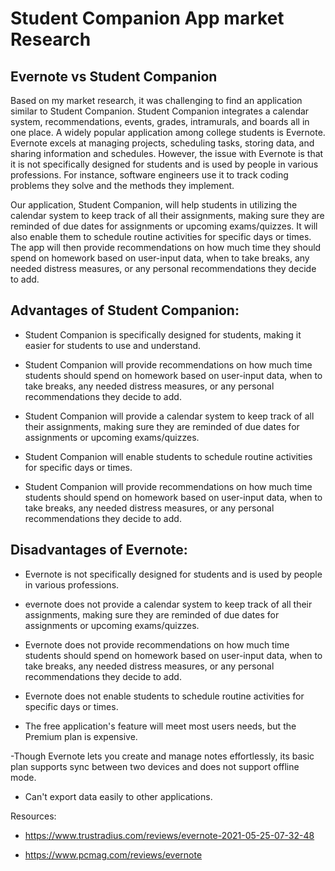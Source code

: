 # Student Companion App market Research

## Evernote vs Student Companion

Based on my market research, it was challenging to find an application similar to Student Companion. Student Companion integrates a calendar system, recommendations, events, grades, intramurals, and boards all in one place. A widely popular application among college students is Evernote. Evernote excels at managing projects, scheduling tasks, storing data, and sharing information and schedules. However, the issue with Evernote is that it is not specifically designed for students and is used by people in various professions. For instance, software engineers use it to track coding problems they solve and the methods they implement.

Our application, Student Companion, will help students in utilizing the calendar system to keep track of all their assignments, making sure they are reminded of due dates for assignments or upcoming exams/quizzes. It will also enable them to schedule routine activities for specific days or times. The app will then provide recommendations on how much time they should spend on homework based on user-input data, when to take breaks, any needed distress measures, or any personal recommendations they decide to add.

## Advantages of Student Companion:

- Student Companion is specifically designed for students, making it easier for students to use and understand.

- Student Companion will provide recommendations on how much time students should spend on homework based on user-input data, when to take breaks, any needed distress measures, or any personal recommendations they decide to add.

- Student Companion will provide a calendar system to keep track of all their assignments, making sure they are reminded of due dates for assignments or upcoming exams/quizzes.

- Student Companion will enable students to schedule routine activities for specific days or times.

- Student Companion will provide recommendations on how much time students should spend on homework based on user-input data, when to take breaks, any needed distress measures, or any personal recommendations they decide to add.

## Disadvantages of Evernote:

- Evernote is not specifically designed for students and is used by people in various professions.

- evernote does not provide a calendar system to keep track of all their assignments, making sure they are reminded of due dates for assignments or upcoming exams/quizzes.

- Evernote does not provide recommendations on how much time students should spend on homework based on user-input data, when to take breaks, any needed distress measures, or any personal recommendations they decide to add.

- Evernote does not enable students to schedule routine activities for specific days or times.

- The free application's feature will meet most users needs, but the Premium plan is expensive.

-Though Evernote lets you create and manage notes effortlessly, its basic plan supports sync between two devices and does not support offline mode.

- Can't export data easily to other applications.

Resources:

- https://www.trustradius.com/reviews/evernote-2021-05-25-07-32-48

- https://www.pcmag.com/reviews/evernote
